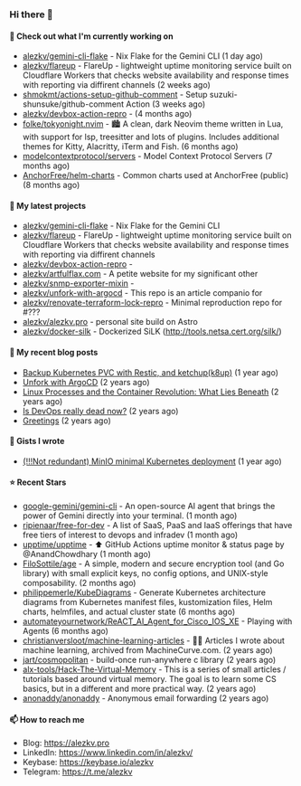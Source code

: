 ### Hi there 👋

#### 👷 Check out what I'm currently working on

- [alezkv/gemini-cli-flake](https://github.com/alezkv/gemini-cli-flake) - Nix Flake for the Gemini CLI (1 day ago)
- [alezkv/flareup](https://github.com/alezkv/flareup) - FlareUp - lightweight uptime monitoring service built on Cloudflare Workers that checks website availability and response times with reporting via diffirent channels (2 weeks ago)
- [shmokmt/actions-setup-github-comment](https://github.com/shmokmt/actions-setup-github-comment) - Setup suzuki-shunsuke/github-comment Action (3 weeks ago)
- [alezkv/devbox-action-repro](https://github.com/alezkv/devbox-action-repro) -  (4 months ago)
- [folke/tokyonight.nvim](https://github.com/folke/tokyonight.nvim) - 🏙  A clean, dark Neovim theme written in Lua, with support for lsp, treesitter and lots of plugins. Includes additional themes for Kitty, Alacritty, iTerm and Fish. (6 months ago)
- [modelcontextprotocol/servers](https://github.com/modelcontextprotocol/servers) - Model Context Protocol Servers (7 months ago)
- [AnchorFree/helm-charts](https://github.com/AnchorFree/helm-charts) - Common charts used at AnchorFree (public) (8 months ago)

#### 🌱 My latest projects

- [alezkv/gemini-cli-flake](https://github.com/alezkv/gemini-cli-flake) - Nix Flake for the Gemini CLI
- [alezkv/flareup](https://github.com/alezkv/flareup) - FlareUp - lightweight uptime monitoring service built on Cloudflare Workers that checks website availability and response times with reporting via diffirent channels
- [alezkv/devbox-action-repro](https://github.com/alezkv/devbox-action-repro) - 
- [alezkv/artfulflax.com](https://github.com/alezkv/artfulflax.com) - A petite website for my significant other
- [alezkv/snmp-exporter-mixin](https://github.com/alezkv/snmp-exporter-mixin) - 
- [alezkv/unfork-with-argocd](https://github.com/alezkv/unfork-with-argocd) - This repo is an article companio for
- [alezkv/renovate-terraform-lock-repro](https://github.com/alezkv/renovate-terraform-lock-repro) - Minimal reproduction repo for #???
- [alezkv/alezkv.pro](https://github.com/alezkv/alezkv.pro) - personal site build on Astro
- [alezkv/docker-silk](https://github.com/alezkv/docker-silk) - Dockerized SiLK (http://tools.netsa.cert.org/silk/)

#### 📜 My recent blog posts

- [Backup Kubernetes PVC with Restic, and ketchup(k8up)](https://alezkv.pro/blog/k8up/) (1 year ago)
- [Unfork with ArgoCD](https://alezkv.pro/blog/unfork-with-argocd/) (2 years ago)
- [Linux Processes and the Container Revolution: What Lies Beneath](https://alezkv.pro/blog/container-is-a-process/) (2 years ago)
- [Is DevOps really dead now?](https://alezkv.pro/blog/is-devops-dead/) (2 years ago)
- [Greetings](https://alezkv.pro/blog/greetings/) (2 years ago)

#### 📓 Gists I wrote

- [(!!!Not redundant) MinIO minimal Kubernetes deployment](https://gist.github.com/ac2280dcae300f24495ebb54d44d6d98) (1 year ago)

#### ⭐ Recent Stars

- [google-gemini/gemini-cli](https://github.com/google-gemini/gemini-cli) - An open-source AI agent that brings the power of Gemini directly into your terminal. (1 month ago)
- [ripienaar/free-for-dev](https://github.com/ripienaar/free-for-dev) - A list of SaaS, PaaS and IaaS offerings that have free tiers of interest to devops and infradev (1 month ago)
- [upptime/upptime](https://github.com/upptime/upptime) - ⬆️ GitHub Actions uptime monitor &amp; status page by @AnandChowdhary (1 month ago)
- [FiloSottile/age](https://github.com/FiloSottile/age) - A simple, modern and secure encryption tool (and Go library) with small explicit keys, no config options, and UNIX-style composability. (2 months ago)
- [philippemerle/KubeDiagrams](https://github.com/philippemerle/KubeDiagrams) - Generate Kubernetes architecture diagrams from Kubernetes manifest files, kustomization files, Helm charts, helmfiles, and actual cluster state (6 months ago)
- [automateyournetwork/ReACT_AI_Agent_for_Cisco_IOS_XE](https://github.com/automateyournetwork/ReACT_AI_Agent_for_Cisco_IOS_XE) - Playing with Agents (6 months ago)
- [christianversloot/machine-learning-articles](https://github.com/christianversloot/machine-learning-articles) - 🧠💬 Articles I wrote about machine learning, archived from MachineCurve.com. (2 years ago)
- [jart/cosmopolitan](https://github.com/jart/cosmopolitan) - build-once run-anywhere c library (2 years ago)
- [alx-tools/Hack-The-Virtual-Memory](https://github.com/alx-tools/Hack-The-Virtual-Memory) - This is a series of small articles / tutorials based around virtual memory. The goal is to learn some CS basics, but in a different and more practical way. (2 years ago)
- [anonaddy/anonaddy](https://github.com/anonaddy/anonaddy) - Anonymous email forwarding (2 years ago)

#### 📫 How to reach me

- Blog: https://alezkv.pro
- LinkedIn: https://www.linkedin.com/in/alezkv/
- Keybase: https://keybase.io/alezkv
- Telegram: https://t.me/alezkv
